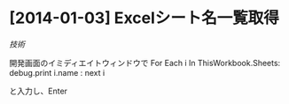 # [2014-01-03] Excelシート名一覧取得
_技術_

開発画面のイミディエイトウィンドウで
For Each i In ThisWorkbook.Sheets: debug.print i.name : next i

と入力し、Enter

